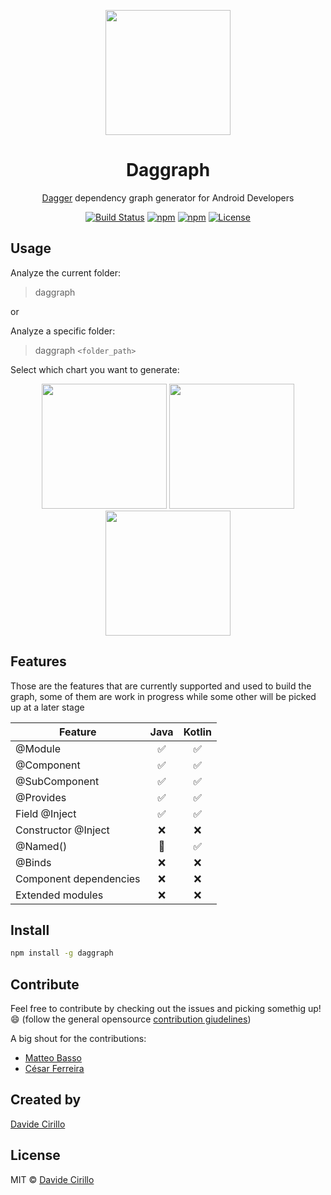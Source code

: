 <p align="center"><a href="https://github.com/dvdciri/daggraph" target="_blank"><img width="200"src="img/icon.png"></a></p>
<h1 align="center">Daggraph</h1>
<p align="center"><a href="http://square.github.io/dagger/" target="_blank">Dagger</a> dependency graph generator for Android Developers</p>
<p align="center">
  <a href="https://travis-ci.org/dvdciri/daggraph"><img src="https://travis-ci.org/dvdciri/daggraph.svg?branch=master" alt="Build Status"></a>
  <a href="https://www.npmjs.com/package/daggraph"><img src="https://img.shields.io/npm/dt/daggraph.svg" alt="npm"></a>
  <a href="https://www.npmjs.com/package/daggraph"><img src="https://img.shields.io/npm/v/daggraph.svg" alt="npm"></a>
  <a href="LICENSE"><img src="https://img.shields.io/badge/license-MIT-blue.svg" alt="License"></a>
</p>

## Usage
Analyze the current folder:
> daggraph

or

Analyze a specific folder:
> daggraph `<folder_path>`

Select which chart you want to generate:

<p align="center">
  <img height="200" src="img/bubble_graph.jpg" />
  <img height="200" src="img/tree_graph.jpg" />
  <img height="200" src="img/linked_node_graph.png" />
</p>

## Features
Those are the features that are currently supported and used to build the graph, some of them are work in progress while some other will be picked up at a later stage

| Feature               | Java          | Kotlin  |
| ----------------------|:-------------:|:-------:|
| @Module               |  ✅           |   ✅     |
| @Component            |  ✅           |   ✅     |
| @SubComponent         |  ✅           |   ✅     |
| @Provides             |  ✅           |   ✅     |
| Field @Inject         |  ✅           |   ✅     |
| Constructor @Inject   |  ❌           |   ❌     |
| @Named()              |  🚧           |   ✅     |
| @Binds                |  ❌           |   ❌     |
| Component dependencies|  ❌           |   ❌     |
| Extended modules      |  ❌           |   ❌     |

## Install
```sh
npm install -g daggraph
```

## Contribute
Feel free to contribute by checking out the issues and picking somethig up! 😄 (follow the general opensource <a href="https://opensource.guide/how-to-contribute/">contribution giudelines</a>)

A big shout for the contributions:
- [Matteo Basso](https://github.com/mbasso)
- [César Ferreira](https://github.com/cesarferreira)

## Created by
[Davide Cirillo](https://github.com/dvdciri)

## License
MIT © [Davide Cirillo](https://github.com/dvdciri)
